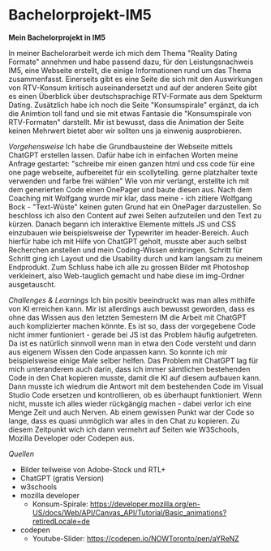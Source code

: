 # Bachelorprojekt-IM5

**Mein Bachelorprojekt in IM5**

In meiner Bachelorarbeit werde ich mich dem Thema "Reality Dating Formate" annehmen und habe passend dazu, für den Leistungsnachweis IM5, eine Webseite erstellt, die einige Informationen rund um das Thema zusammenfasst. Einerseits gibt es eine Seite die sich mit den Auswirkungen von RTV-Konsum kritisch auseinandersetzt und auf der anderen Seite gibt es einen Überblick über deutschsprachige RTV-Formate aus dem Spekturm Dating. Zusätzlich habe ich noch die Seite "Konsumspirale" ergänzt, da ich die Animtion toll fand und sie mit etwas Fantasie die "Konsumspirale von RTV-Formaten" darstellt. Mir ist bewusst, dass die Animation der Seite keinen Mehrwert bietet aber wir sollten uns ja einwenig ausprobieren.

*Vorgehensweise*
Ich habe die Grundbausteine der Webseite mittels ChatGPT erstellen lassen. Dafür habe ich in einfachen Worten meine Anfrage gestartet: "schreibe mir einen ganzen html und css code für eine one page webseite, aufbereitet für ein scollytelling. gerne platzhalter texte verwenden und farbe frei wählen" Wie von mir verlangt, erstellte ich mit dem generierten Code einen OnePager und baute diesen aus. Nach dem Coaching mit Wolfgang wurde mir klar, dass meine - ich zitiere Wolfgang Bock - "Text-Wüste" keinen guten Grund hat ein OnePager darzustellen. So beschloss ich also den Content auf zwei Seiten aufzuteilen und den Text zu kürzen. Danach begann ich interaktive Elemente mittels JS und CSS einzubauen wie beispielsweise der Typewriter im header-Bereich. Auch hierfür habe ich mit Hilfe von ChatGPT geholt, musste aber auch selbst Recherchen anstellen und mein Coding-Wissen einbringen. Schritt für Schritt ging ich Layout und die Usability durch und kam langsam zu meinem Endprodukt. Zum Schluss habe ich alle zu grossen Bilder mit Photoshop verkleinert, also Web-tauglich gemacht und habe diese im img-Ordner ausgetauscht.

*Challenges & Learnings*
Ich bin positiv beeindruckt was man alles mithilfe von KI erreichen kann. Mir ist allerdings auch bewusst geworden, dass es ohne das Wissen aus den letzten Semestern IM die Arbeit mit ChatGPT auch komplizierter machen könnte. Es ist so, dass der vorgegebene Code nicht immer funtioniert - gerade bei JS ist das Problem häufig aufgetreten. Da ist es natürlich sinnvoll wenn man in etwa den Code versteht und dann aus eigenem Wissen den Code anpassen kann. So konnte ich mir beispielsweise einige Male selber helfen. Das Problem mit ChatGPT lag für mich unteranderem auch darin, dass ich immer sämtlichen bestehenden Code in den Chat kopieren musste, damit die KI auf diesem aufbauen kann. Dann musste ich wiedrum die Antwort mit dem bestehenden Code im Visual Studio Code ersetzen und kontrollieren, ob es überhaupt funktioniert. Wenn nicht, musste ich alles wieder rückgängig machen - dabei verlor ich eine Menge Zeit und auch Nerven. Ab einem gewissen Punkt war der Code so lange, dass es quasi unmöglich war alles in den Chat zu kopieren. Zu diesem Zeitpunkt wich ich dann vermehrt auf Seiten wie W3Schools, Mozilla Developer oder Codepen aus.

*Quellen*
- Bilder teilweise von Adobe-Stock und RTL+
- ChatGPT (gratis Version)
- w3schools
- mozilla developer
    - Konsum-Spirale: https://developer.mozilla.org/en-US/docs/Web/API/Canvas_API/Tutorial/Basic_animations?retiredLocale=de
- codepen
    - Youtube-Slider: https://codepen.io/NOWToronto/pen/aYReNZ
